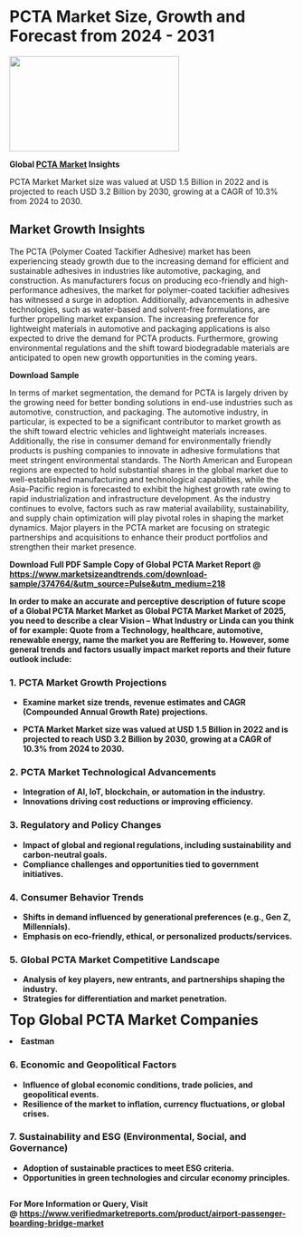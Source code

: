 <H1>PCTA Market Size, Growth and Forecast from 2024 - 2031</H1><img class="aligncenter size-medium wp-image-584254" src="https://thirdeyenews.in/wp-content/uploads/2024/09/Global-Market-Research-300x168.jpeg" alt="" width="300" height="168" /><p><strong>Global&nbsp;<a href="https://www.marketsizeandtrends.com/download-sample/374764/&amp;utm_source=Pulse&amp;utm_medium=218">PCTA Market</a> Insights</strong></p><p>PCTA Market Market size was valued at USD 1.5 Billion in 2022 and is projected to reach USD 3.2 Billion by 2030, growing at a CAGR of 10.3% from 2024 to 2030.</p><p><h2>Market Growth Insights</h2> <p>The PCTA (Polymer Coated Tackifier Adhesive) market has been experiencing steady growth due to the increasing demand for efficient and sustainable adhesives in industries like automotive, packaging, and construction. As manufacturers focus on producing eco-friendly and high-performance adhesives, the market for polymer-coated tackifier adhesives has witnessed a surge in adoption. Additionally, advancements in adhesive technologies, such as water-based and solvent-free formulations, are further propelling market expansion. The increasing preference for lightweight materials in automotive and packaging applications is also expected to drive the demand for PCTA products. Furthermore, growing environmental regulations and the shift toward biodegradable materials are anticipated to open new growth opportunities in the coming years.</p> <p><strong>Download Sample</strong></p> <p>In terms of market segmentation, the demand for PCTA is largely driven by the growing need for better bonding solutions in end-use industries such as automotive, construction, and packaging. The automotive industry, in particular, is expected to be a significant contributor to market growth as the shift toward electric vehicles and lightweight materials increases. Additionally, the rise in consumer demand for environmentally friendly products is pushing companies to innovate in adhesive formulations that meet stringent environmental standards. The North American and European regions are expected to hold substantial shares in the global market due to well-established manufacturing and technological capabilities, while the Asia-Pacific region is forecasted to exhibit the highest growth rate owing to rapid industrialization and infrastructure development. As the industry continues to evolve, factors such as raw material availability, sustainability, and supply chain optimization will play pivotal roles in shaping the market dynamics. Major players in the PCTA market are focusing on strategic partnerships and acquisitions to enhance their product portfolios and strengthen their market presence. <p><strong></p><p><span class=""><strong>Download Full PDF Sample Copy of Global PCTA Market Report</strong> @ <a href="https://www.marketsizeandtrends.com/download-sample/374764/&amp;utm_source=Pulse&amp;utm_medium=218" target="_blank">https://www.marketsizeandtrends.com/download-sample/374764/&amp;utm_source=Pulse&amp;utm_medium=218</a></span></p><p>In order to make an accurate and perceptive description of future scope of a Global&nbsp;PCTA Market Market as Global&nbsp;PCTA Market Market of 2025, you need to describe a clear Vision &ndash; What Industry or Linda can you think of for example: Quote from a Technology, healthcare, automotive, renewable energy, name the market you are Reffering to. However, some general trends and factors usually impact market reports and their future outlook include:</p><h3>1.&nbsp;<strong>PCTA Market Growth Projections</strong></h3><ul><li>Examine market size trends, revenue estimates and CAGR (Compounded Annual Growth Rate) projections.</li><li><p>PCTA Market Market size was valued at USD 1.5 Billion in 2022 and is projected to reach USD 3.2 Billion by 2030, growing at a CAGR of 10.3% from 2024 to 2030.</p></li></ul><h3>2.&nbsp;<strong>PCTA Market Technological Advancements</strong></h3><ul><li>Integration of AI, IoT, blockchain, or automation in the industry.</li><li>Innovations driving cost reductions or improving efficiency.</li></ul><h3>3.&nbsp;<strong>Regulatory and Policy Changes</strong></h3><ul><li>Impact of global and regional regulations, including sustainability and carbon-neutral goals.</li><li>Compliance challenges and opportunities tied to government initiatives.</li></ul><h3>4.&nbsp;<strong>Consumer Behavior Trends</strong></h3><ul><li>Shifts in demand influenced by generational preferences (e.g., Gen Z, Millennials).</li><li>Emphasis on eco-friendly, ethical, or personalized products/services.</li></ul><h3>5.&nbsp;<strong>Global PCTA Market Competitive Landscape</strong></h3><ul><li>Analysis of key players, new entrants, and partnerships shaping the industry.</li><li>Strategies for differentiation and market penetration.</li></ul><p data-pm-slice="1 1 []"><span style="color: inherit; font-family: inherit; font-size: 25px;">Top Global PCTA Market Companies</span></p><div class="" data-test-id=""><p><li>Eastman</li></p></div><h3>6.&nbsp;<strong>Economic and Geopolitical Factors</strong></h3><ul><li>Influence of global economic conditions, trade policies, and geopolitical events.</li><li>Resilience of the market to inflation, currency fluctuations, or global crises.</li></ul><h3>7.&nbsp;<strong>Sustainability and ESG (Environmental, Social, and Governance)</strong></h3><ul><li>Adoption of sustainable practices to meet ESG criteria.</li><li>Opportunities in green technologies and circular economy principles.</li></ul><h2><strong style="font-size: 14px;">For More Information or Query, Visit @&nbsp;</strong><a style="background-color: #ffffff; font-size: 14px;" href="https://www.marketsizeandtrends.com/report/pcta-market/" target="_blank">https://www.verifiedmarketreports.com/product/airport-passenger-boarding-bridge-market</a></h2>
